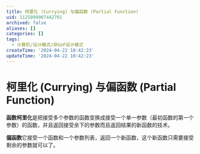 ```yaml
---
title: 柯里化 (Currying) 与偏函数 (Partial Function)
uid: 1125899907442701
archived: false
aliases: []
categories: []
tags:
  - 计算机/设计模式/非GoF设计模式
createTime: '2024-04-22 10:42:23'
updateTime: '2024-04-22 10:42:23'
---
```


# 柯里化 (Currying) 与偏函数 (Partial Function)

**函数柯里化**是把接受多个参数的函数变换成接受一个单一参数（最初函数的第一个参数）的函数，并且返回接受余下的参数而且返回结果的新函数的技术。

**偏函数**它接受一个函数和一个参数列表，返回一个新函数，这个新函数只需要接受剩余的参数就可以了。
